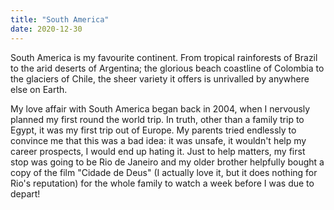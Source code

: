 ```yaml
---
title: "South America"
date: 2020-12-30
---
```


South America is my favourite continent. From tropical rainforests of Brazil to the arid deserts of Argentina; the glorious beach coastline of Colombia to the glaciers of Chile, the sheer variety it offers is unrivalled by anywhere else on Earth. 

My love affair with South America began back in 2004, when I nervously planned my first round the world trip. In truth, other than a family trip to Egypt, it was my first trip out of Europe. My parents tried endlessly to convince me that this was a bad idea: it was unsafe, it wouldn't help my career prospects, I would end up hating it. Just to help matters, my first stop was going to be Rio de Janeiro and my older brother helpfully bought a copy of the film "Cidade de Deus" (I actually love it, but it does nothing for Rio's reputation) for the whole family to watch a week before I was due to depart!
